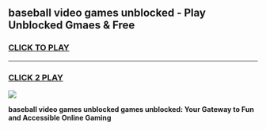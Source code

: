 
## baseball video games unblocked - Play Unblocked Gmaes & Free
<h3>
<a href="https://news.freeplayer.one?title=baseball_video_games_unblocked&ref=16F">CLICK TO PLAY</a></h3>
<hr>

<h3>
<a href="https://news.freeplayer.one?title=baseball_video_games_unblocked&ref=16F">CLICK 2 PLAY</a>
  
</h3>

<a href="https://news.freeplayer.one?title=baseball_video_games_unblocked&ref=16F/"><img src="https://clearcache.store/games.png"></a>


**baseball video games unblocked games unblocked: Your Gateway to Fun and Accessible Online Gaming**
